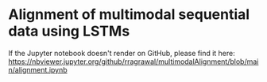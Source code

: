 # Alignment of multimodal sequential data using LSTMs
If the Jupyter notebook doesn't render on GitHub, please find it here:
https://nbviewer.jupyter.org/github/rragrawal/multimodalAlignment/blob/main/alignment.ipynb
